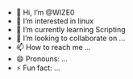 - 👋 Hi, I’m @WIZE0
- 👀 I’m interested in linux
- 🌱 I’m currently learning Scripting 
- 💞️ I’m looking to collaborate on ...
- 📫 How to reach me ...
- 😄 Pronouns: ...
- ⚡ Fun fact: ...

<!---
WIZE0/WIZE0 is a ✨ special ✨ repository because its `README.md` (this file) appears on your GitHub profile.
You can click the Preview link to take a look at your changes.
--->

